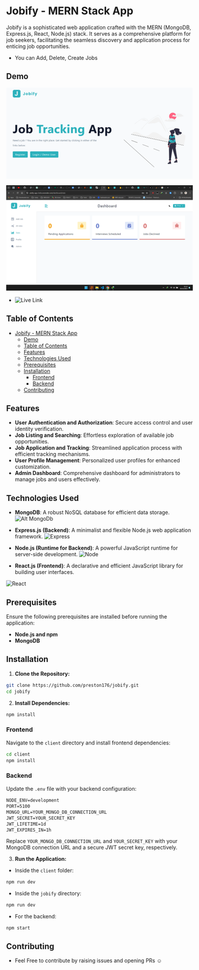 # Jobify - MERN Stack App

Jobify is a sophisticated web application crafted with the MERN (MongoDB, Express.js, React, Node.js) stack. It serves as a comprehensive platform for job seekers, facilitating the seamless discovery and application process for enticing job opportunities.

- You can Add, Delete, Create Jobs 

## Demo

![Alt text](demo.png)

![Demo 2](image.png)

- ![Live Link](https://jobify-app-3o5e.onrender.com/)

## Table of Contents

- [Jobify - MERN Stack App](#jobify---mern-stack-app)
  - [Demo](#demo)
  - [Table of Contents](#table-of-contents)
  - [Features](#features)
  - [Technologies Used](#technologies-used)
  - [Prerequisites](#prerequisites)
  - [Installation](#installation)
    - [Frontend](#frontend)
    - [Backend](#backend)
  - [Contributing](#contributing)

## Features

- **User Authentication and Authorization**: Secure access control and user identity verification.
- **Job Listing and Searching**: Effortless exploration of available job opportunities.
- **Job Application and Tracking**: Streamlined application process with efficient tracking mechanisms.
- **User Profile Management**: Personalized user profiles for enhanced customization.
- **Admin Dashboard**: Comprehensive dashboard for administrators to manage jobs and users effectively.

## Technologies Used

- **MongoDB**: A robust NoSQL database for efficient data storage.
![Alt MongoDb](https://webassets.mongodb.com/_com_assets/cms/mongodb_logo1-76twgcu2dm.png)
- **Express.js (Backend)**: A minimalist and flexible Node.js web application framework.
![Express](https://expressjs.com/images/express-facebook-share.png)

- **Node.js (Runtime for Backend)**: A powerful JavaScript runtime for server-side development.
![Node](https://nodejs.org/static/images/logos/nodejs-new-pantone-black.svg)

- **React.js (Frontend)**: A declarative and efficient JavaScript library for building user interfaces.

![React](https://upload.wikimedia.org/wikipedia/commons/thumb/a/a7/React-icon.svg/1280px-React-icon.svg.png)

## Prerequisites

Ensure the following prerequisites are installed before running the application:

- **Node.js and npm**
- **MongoDB**

## Installation

1. **Clone the Repository:**

```bash
git clone https://github.com/preston176/jobify.git
cd jobify
```

2. **Install Dependencies:**

```bash
npm install
```

### Frontend

Navigate to the `client` directory and install frontend dependencies:

```bash
cd client
npm install
```

### Backend

Update the `.env` file with your backend configuration:

```env
NODE_ENV=development
PORT=5100
MONGO_URL=YOUR_MONGO_DB_CONNECTION_URL
JWT_SECRET=YOUR_SECRET_KEY
JWT_LIFETIME=1d
JWT_EXPIRES_IN=1h
```

Replace `YOUR_MONGO_DB_CONNECTION_URL` and `YOUR_SECRET_KEY` with your MongoDB connection URL and a secure JWT secret key, respectively.

3. **Run the Application:**

- Inside the `client` folder:

```bash
npm run dev
```

- Inside the `jobify` directory:

```bash
npm run dev
```

- For the backend:

```bash
npm start
```

## Contributing

- Feel Free to contribute by raising issues and opening PRs ☺️